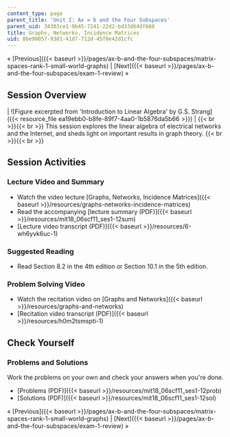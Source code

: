 ```yaml
---
content_type: page
parent_title: 'Unit I: Ax = b and the Four Subspaces'
parent_uid: 34303ce1-9b45-7241-22d2-bd33d64df688
title: Graphs, Networks, Incidence Matrices
uid: 8be90057-9381-41d7-712d-45f0e42d1cfc
---
```


« [Previous]({{< baseurl >}}/pages/ax-b-and-the-four-subspaces/matrix-spaces-rank-1-small-world-graphs) | [Next]({{< baseurl >}}/pages/ax-b-and-the-four-subspaces/exam-1-review) »

Session Overview
----------------

| ![Figure excerpted from 'Introduction to Linear Algebra' by G.S. Strang]({{< resource_file ea19ebb0-b8fe-89f7-4aa0-1b5876da5b66 >}}) |  {{< br >}}{{< br >}} This session explores the linear algebra of electrical networks and the Internet, and sheds light on important results in graph theory. {{< br >}}{{< br >}}  

Session Activities
------------------

### Lecture Video and Summary

*   Watch the video lecture [Graphs, Networks, Incidence Matrices]({{< baseurl >}}/resources/graphs-networks-incidence-matrices)
*   Read the accompanying [lecture summary (PDF)]({{< baseurl >}}/resources/mit18_06scf11_ses1-12sum)
*   [Lecture video transcript (PDF)]({{< baseurl >}}/resources/6-wh6yvk6uc-1)

### Suggested Reading

*   Read Section 8.2 in the 4th edition or Section 10.1 in the 5th edition.

### Problem Solving Video

*   Watch the recitation video on [Graphs and Networks]({{< baseurl >}}/resources/graphs-and-networks)
*   [Recitation video transcript (PDF)]({{< baseurl >}}/resources/h0m2tsmspti-1)

Check Yourself
--------------

### Problems and Solutions

Work the problems on your own and check your answers when you're done.

*   [Problems (PDF)]({{< baseurl >}}/resources/mit18_06scf11_ses1-12prob)
*   [Solutions (PDF)]({{< baseurl >}}/resources/mit18_06scf11_ses1-12sol)

« [Previous]({{< baseurl >}}/pages/ax-b-and-the-four-subspaces/matrix-spaces-rank-1-small-world-graphs) | [Next]({{< baseurl >}}/pages/ax-b-and-the-four-subspaces/exam-1-review) »
